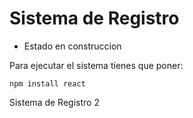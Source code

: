<h1> Sistema de Registro</h1>

- Estado en construccion
  
Para ejecutar el sistema tienes que poner:

```npm install react```

Sistema de Registro 2
